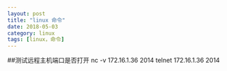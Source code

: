 ```yaml
---
layout: post
title: "linux 命令"
date: 2018-05-03
category: linux
tags: [linux，命令]
---
```

##测试远程主机端口是否打开
nc -v 172.16.1.36 2014
telnet 172.16.1.36 2014